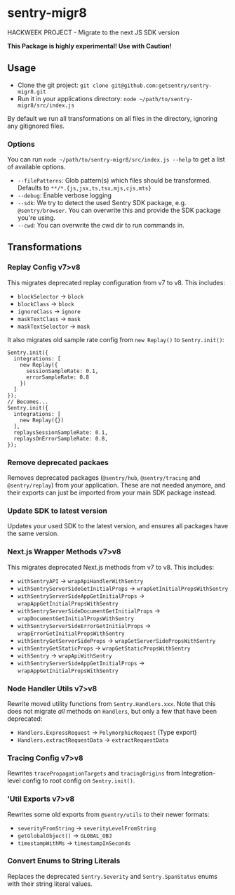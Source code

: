 # sentry-migr8

HACKWEEK PROJECT - Migrate to the next JS SDK version

**This Package is highly experimental! Use with Caution!**

## Usage

- Clone the git project: `git clone git@github.com:getsentry/sentry-migr8.git`
- Run it in your applications directory: `node ~/path/to/sentry-migr8/src/index.js`

By default we run all transformations on all files in the directory, ignoring any gitignored files.

### Options

You can run `node ~/path/to/sentry-migr8/src/index.js --help` to get a list of available options.

- `--filePatterns`: Glob pattern(s) which files should be transformed. Defaults to `**/*.{js,jsx,ts,tsx,mjs,cjs,mts}`
- `--debug`: Enable verbose logging
- `--sdk`: We try to detect the used Sentry SDK package, e.g. `@sentry/browser`. You can overwrite this and provide the
  SDK package you're using.
- `--cwd`: You can overwrite the cwd dir to run commands in.

## Transformations

### Replay Config v7>v8

This migrates deprecated replay configuration from v7 to v8. This includes:

- `blockSelector` → `block`
- `blockClass` → `block`
- `ignoreClass` → `ignore`
- `maskTextClass` → `mask`
- `maskTextSelector` → `mask`

It also migrates old sample rate config from `new Replay()` to `Sentry.init()`:

```
Sentry.init({
  integrations: [
    new Replay({
      sessionSampleRate: 0.1,
      errorSampleRate: 0.8
    })
  ]
});
// Becomes...
Sentry.init({
  integrations: [
    new Replay({})
  ],
  replaysSessionSampleRate: 0.1,
  replaysOnErrorSampleRate: 0.8,
});
```

### Remove deprecated packaes

Removes deprecated packages (`@sentry/hub`, `@sentry/tracing` and `@sentry/replay`) from your application. These are not
needed anymore, and their exports can just be imported from your main SDK package instead.

### Update SDK to latest version

Updates your used SDK to the latest version, and ensures all packages have the same version.

### Next.js Wrapper Methods v7>v8

This migrates deprecated Next.js methods from v7 to v8. This includes:

- `withSentryAPI` → `wrapApiHandlerWithSentry`
- `withSentryServerSideGetInitialProps` → `wrapGetInitialPropsWithSentry`
- `withSentryServerSideAppGetInitialProps` → `wrapAppGetInitialPropsWithSentry`
- `withSentryServerSideDocumentGetInitialProps` → `wrapDocumentGetInitialPropsWithSentry`
- `withSentryServerSideErrorGetInitialProps` → `wrapErrorGetInitialPropsWithSentry`
- `withSentryGetServerSideProps` → `wrapGetServerSidePropsWithSentry`
- `withSentryGetStaticProps` → `wrapGetStaticPropsWithSentry`
- `withSentry` → `wrapApiWithSentry`
- `withSentryServerSideAppGetInitialProps` → `wrapAppGetInitialPropsWithSentry`

### Node Handler Utils v7>v8

Rewrite moved utility functions from `Sentry.Handlers.xxx`. Note that this does not migrate _all_ methods on `Handlers`,
but only a few that have been deprecated:

- `Handlers.ExpressRequest` → `PolymorphicRequest` (Type export)
- `Handlers.extractRequestData` → `extractRequestData`

### Tracing Config v7>v8

Rewrites `tracePropagationTargets` and `tracingOrigins` from Integration-level config to root config on `Sentry.init()`.

### 'Util Exports v7>v8

Rewrites some old exports from `@sentry/utils` to their newer formats:

- `severityFromString` → `severityLevelFromString`
- `getGlobalObject()` → `GLOBAL_OBJ`
- `timestampWithMs` → `timestampInSeconds`

### Convert Enums to String Literals

Replaces the deprecated `Sentry.Severity` and `Sentry.SpanStatus` enums with their string literal values.
